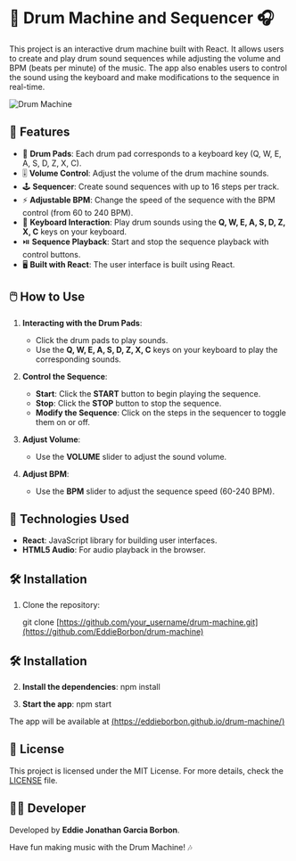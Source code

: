 # 🎵 Drum Machine and Sequencer 🎧

This project is an interactive drum machine built with React. It allows users to create and play drum sound sequences while adjusting the volume and BPM (beats per minute) of the music. The app also enables users to control the sound using the keyboard and make modifications to the sequence in real-time.

![Drum Machine](assets/drum-machine.jpg)

## 🔧 Features

- 🎤 **Drum Pads**: Each drum pad corresponds to a keyboard key (Q, W, E, A, S, D, Z, X, C).
- 🎚️ **Volume Control**: Adjust the volume of the drum machine sounds.
- 🕹️ **Sequencer**: Create sound sequences with up to 16 steps per track.
- ⚡ **Adjustable BPM**: Change the speed of the sequence with the BPM control (from 60 to 240 BPM).
- 🔑 **Keyboard Interaction**: Play drum sounds using the **Q, W, E, A, S, D, Z, X, C** keys on your keyboard.
- ⏯️ **Sequence Playback**: Start and stop the sequence playback with control buttons.
- 🖥️ **Built with React**: The user interface is built using React.

## 🖱️ How to Use

1. **Interacting with the Drum Pads**:
   - Click the drum pads to play sounds.
   - Use the **Q, W, E, A, S, D, Z, X, C** keys on your keyboard to play the corresponding sounds.

2. **Control the Sequence**:
   - **Start**: Click the **START** button to begin playing the sequence.
   - **Stop**: Click the **STOP** button to stop the sequence.
   - **Modify the Sequence**: Click on the steps in the sequencer to toggle them on or off.

3. **Adjust Volume**:
   - Use the **VOLUME** slider to adjust the sound volume.

4. **Adjust BPM**:
   - Use the **BPM** slider to adjust the sequence speed (60-240 BPM).

## 🎨 Technologies Used

- **React**: JavaScript library for building user interfaces.
- **HTML5 Audio**: For audio playback in the browser.

## 🛠️ Installation

1. Clone the repository:

   git clone [https://github.com/your_username/drum-machine.git](https://github.com/EddieBorbon/drum-machine)

## 🛠️ Installation

2. **Install the dependencies**:
   npm install

3. **Start the app**:
   npm start

The app will be available at [(https://eddieborbon.github.io/drum-machine/)](https://eddieborbon.github.io/drum-machine/)

## 📜 License

This project is licensed under the MIT License. For more details, check the [LICENSE](LICENSE) file.

## 👨‍💻 Developer

Developed by **Eddie Jonathan Garcia Borbon**.

Have fun making music with the Drum Machine! 🎶
